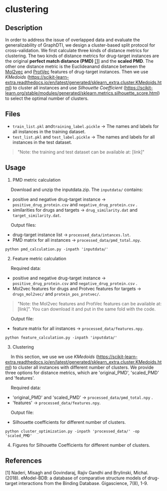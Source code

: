 # clustering

## Description
In order to address the issue of overlapped data and evaluate the generalizability of GraphDTI, we design a cluster-based split protocol for cross-validation. We first calculate three kinds of distance metrics for clustering. The two kinds of distance metrics for drug-target instances are the original **perfect match distance (PMD)** [[1]](#1) and the **scaled PMD**. The other one distance metric is the Euclideanand distance between the [Mol2vec](https://github.com/samoturk/mol2vec) and [ProtVec](https://github.com/kyu999/biovec) features of drug-target instances. Then we use *KMedoids* (https://scikit-learn-extra.readthedocs.io/en/latest/generated/sklearn_extra.cluster.KMedoids.html) to cluster all instances and use *Silhouette Coefficient* (https://scikit-learn.org/stable/modules/generated/sklearn.metrics.silhouette_score.html) to select the optimal number of clusters.


## Files
- ```train_list.pkl``` and```training_label.pickle``` -> The names and labels for all instances in the training dataset. 
- ```test_list.pkl``` and ```test_label.pickle``` -> The names and labels for all instances in the test dataset.

> "Note: the training and test dataset can be available at: [link]"

## Usage
1. PMD metric calculation

&ensp;&ensp; Download and unzip the inputdata.zip. The ```inputdata/``` contains:
- positive and negative drug-target instance -> ```positive_drug_protein.csv``` and ```negative_drug_protein.csv``` .
- similarities for drugs and targets -> ```drug_similarity.dat``` and ```target_similarity.dat```.

&ensp;&ensp; Output files:
- drug-target instance list -> ```processed_data/intances.lst```.
- PMD matrix for all instances -> ```processed_data/pmd_total.npy```.

```shell
python pmd_calculation.py -inpath 'inputdata/'
```

2. Feature metric calculation

&ensp;&ensp; Required data:
- positive and negative drug-target instance -> ```positive_drug_protein.csv``` and ```negative_drug_protein.csv``` .
- Mol2vec features for drugs and Protvec features for targets -> ```drugs_mol2vec/``` and ```protein_pos_protvec/```.
> "Note: the Mol2vec features and ProtVec features can be available at: [link]". You can download it and put in the same fold with the code.

&ensp;&ensp; Output file:
- feature matrix for all instances -> ```processed_data/features.npy```.

```shell
python feature_calculation.py -inpath 'inputdata/'
```

3. Clustering

&ensp;&ensp; In this section, we use we use *KMedoids* (https://scikit-learn-extra.readthedocs.io/en/latest/generated/sklearn_extra.cluster.KMedoids.html) to cluster all instances with different number of clusters. We provide three options for distance metrics, which are 'original_PMD', 'scaled_PMD' and 'features'. 

&ensp;&ensp; Required data:
- 'original_PMD' and 'scaled_PMD' -> ```processed_data/pmd_total.npy``` .
- 'features' -> ```processed_data/features.npy```.

&ensp;&ensp; Output file:
- Silhouette coefficients for different number of clusters.

```shell
python cluster_optimization.py -inpath 'processed_data/' -op 'scaled_PMD'
```
4. Figures for Silhouette Coefficients for different number of clusters.






## References
<a id="1">[1]</a> 
Naderi, Misagh and Govindaraj, Rajiv Gandhi and Brylinski, Michal. (2018). 
eModel-BDB: a database of comparative structure models of drug-target interactions from the Binding Database. 
Gigascience, 7(8), 1-9.
